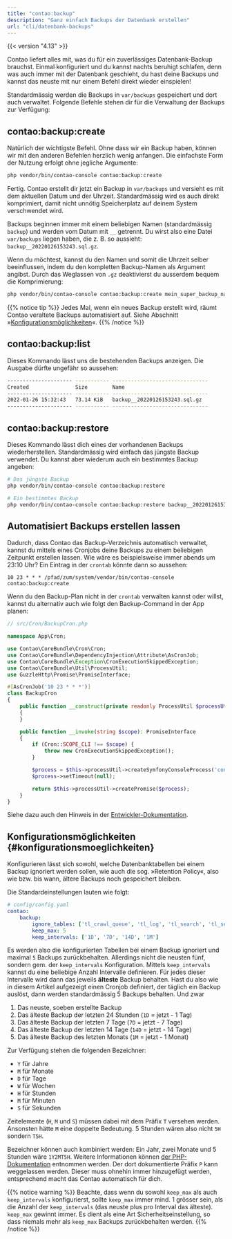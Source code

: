 ```yaml
---
title: "contao:backup"
description: "Ganz einfach Backups der Datenbank erstellen"
url: "cli/datenbank-backups"
---
```


{{< version "4.13" >}}

Contao liefert alles mit, was du für ein zuverlässiges Datenbank-Backup brauchst. Einmal konfiguriert und du kannst
nachts beruhigt schlafen, denn was auch immer mit der Datenbank geschieht, du hast deine Backups und kannst das neuste
mit nur einem Befehl direkt wieder einspielen!

Standardmässig werden die Backups in `var/backups` gespeichert und dort auch verwaltet. Folgende Befehle stehen dir
für die Verwaltung der Backups zur Verfügung:

## contao:backup:create

Natürlich der wichtigste Befehl. Ohne dass wir ein Backup haben, können wir mit den anderen Befehlen herzlich wenig
anfangen. Die einfachste Form der Nutzung erfolgt ohne jegliche Argumente:

```bash
php vendor/bin/contao-console contao:backup:create
```

Fertig. Contao erstellt dir jetzt ein Backup in `var/backups` und versieht es mit dem aktuellen Datum und der Uhrzeit.
Standardmässig wird es auch direkt komprimiert, damit nicht unnötig Speicherplatz auf deinem System verschwendet wird.

Backups beginnen immer mit einem beliebigen Namen (standardmässig `backup`) und werden vom Datum mit `__` getrennt.
Du wirst also eine Datei `var/backups` liegen haben, die z. B. so aussieht: `backup__20220126153243.sql.gz`.

Wenn du möchtest, kannst du den Namen und somit die Uhrzeit selber beeinflussen, indem du den kompletten Backup-Namen
als Argument angibst. Durch das Weglassen von `.gz` deaktivierst du ausserdem bequem die Komprimierung:

```bash
php vendor/bin/contao-console contao:backup:create mein_super_backup_name__20220101000000.sql
```

{{% notice tip %}}
Jedes Mal, wenn ein neues Backup erstellt wird, räumt Contao veraltete Backups automatisiert auf. Siehe
Abschnitt »[Konfigurationsmöglichkeiten](#konfigurationsmoeglichkeiten)«.
{{% /notice %}}

## contao:backup:list

Dieses Kommando lässt uns die bestehenden Backups anzeigen. Die Ausgabe dürfte ungefähr so aussehen:

```bash
--------------------- ----------- ------------------------------- 
Created               Size        Name
--------------------- ----------- ------------------------------- 
2022-01-26 15:32:43   73.14 KiB   backup__20220126153243.sql.gz
--------------------- ----------- -------------------------------
```

## contao:backup:restore

Dieses Kommando lässt dich eines der vorhandenen Backups wiederherstellen. Standardmässig wird einfach das jüngste
Backup verwendet. Du kannst aber wiederum auch ein bestimmtes Backup angeben:

```bash
# Das jüngste Backup
php vendor/bin/contao-console contao:backup:restore

# Ein bestimmtes Backup
php vendor/bin/contao-console contao:backup:restore backup__20220126153243.sql.gz
```


## Automatisiert Backups erstellen lassen

Dadurch, dass Contao das Backup-Verzeichnis automatisch verwaltet, kannst du mittels eines Cronjobs deine Backups
zu einem beliebigen Zeitpunkt erstellen lassen. Wie wäre es beispielsweise immer abends um 23:10 Uhr? Ein Eintrag
in der `crontab` könnte dann so aussehen:

```
10 23 * * * /pfad/zum/system/vendor/bin/contao-console contao:backup:create
```

Wenn du den Backup-Plan nicht in der `crontab` verwalten kannst oder willst, kannst du alternativ auch wie
folgt den Backup-Command in der App planen:

```php
// src/Cron/BackupCron.php

namespace App\Cron;

use Contao\CoreBundle\Cron\Cron;
use Contao\CoreBundle\DependencyInjection\Attribute\AsCronJob;
use Contao\CoreBundle\Exception\CronExecutionSkippedException;
use Contao\CoreBundle\Util\ProcessUtil;
use GuzzleHttp\Promise\PromiseInterface;

#[AsCronJob('10 23 * * *')]
class BackupCron
{
    public function __construct(private readonly ProcessUtil $processUtil)
    {
    }

    public function __invoke(string $scope): PromiseInterface
    {
        if (Cron::SCOPE_CLI !== $scope) {
            throw new CronExecutionSkippedException();
        }

        $process = $this->processUtil->createSymfonyConsoleProcess('contao:backup:create');
        $process->setTimeout(null);

        return $this->processUtil->createPromise($process);
    }
}

```

Siehe dazu auch den Hinweis in der [Entwickler-Dokumentation][AsyncCronJobs].

## Konfigurationsmöglichkeiten {#konfigurationsmoeglichkeiten}

Konfigurieren lässt sich sowohl, welche Datenbanktabellen bei einem Backup ignoriert werden sollen, wie auch
die sog. »Retention Policy«, also wie bzw. bis wann, ältere Backups noch gespeichert bleiben.

Die Standardeinstellungen lauten wie folgt:

```yaml
# config/config.yaml
contao:
    backup:
        ignore_tables: ['tl_crawl_queue', 'tl_log', 'tl_search', 'tl_search_index', 'tl_search_term']
        keep_max: 5
        keep_intervals: ['1D', '7D', '14D', '1M']
```

Es werden also die konfigurierten Tabellen bei einem Backup ignoriert und maximal `5` Backups zurückbehalten.
Allerdings nicht die neusten fünf, sondern gem. der `keep_intervals` Konfiguration. Mittels `keep_intervals` kannst du
eine beliebige Anzahl Intervalle definieren. Für jedes dieser Intervalle wird dann das jeweils **älteste** Backup behalten.
Hast du also wie in diesem Artikel aufgezeigt einen Cronjob definiert, der täglich ein Backup auslöst, dann werden
standardmässig 5 Backups behalten. Und zwar

1) Das neuste, soeben erstellte Backup
2) Das älteste Backup der letzten 24 Stunden (`1D` = jetzt - 1 Tag)
3) Das älteste Backup der letzten 7 Tage (`7D` = jetzt - 7 Tage)
4) Das älteste Backup der letzten 14 Tage (`14D` = jetzt - 14 Tage)
5) Das älteste Backup des letzten Monats (`1M` = jetzt - 1 Monat)

Zur Verfügung stehen die folgenden Bezeichner:

* `Y` für Jahre
* `M` für Monate
* `D` für Tage
* `W` für Wochen
* `H` für Stunden
* `M` für Minuten
* `S` für Sekunden

Zeitelemente (`H`, `M` und `S`) müssen dabei mit dem Präfix `T` versehen werden. Ansonsten hätte `M` eine doppelte 
Bedeutung. 5 Stunden wären also nicht `5H` sondern `T5H`.

Bezeichner können auch kombiniert werden: Ein Jahr, zwei Monate und 5 Stunden wäre `1Y2MT5H`. Weitere Informationen 
können [der PHP-Dokumentation][DateInterval_Docs] entnommen werden. Der dort 
dokumentierte Präfix `P` kann weggelassen werden. Dieser 
muss ohnehin immer hinzugefügt werden, entsprechend macht das Contao automatisch für dich.

{{% notice warning %}}
Beachte, dass wenn du sowohl `keep_max` als auch `keep_intervals` konfigurierst, sollte `keep_max` immer mind. 1 grösser
sein, als die Anzahl der `keep_intervals` (das neuste plus pro Interval das älteste). `keep_max` gewinnt immer. Es dient
als eine Art Sicherheitseinstellung, so dass niemals mehr als `keep_max` Backups zurückbehalten werden.
{{% /notice %}}

[DateInterval_Docs]: https://www.php.net/manual/en/dateinterval.construct.php
[AsyncCronJobs]: https://docs.contao.org/dev/framework/cron/#asynchronous-cron-jobs
